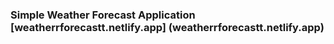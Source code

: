 ### Simple Weather Forecast Application [weatherrforecastt.netlify.app] (weatherrforecastt.netlify.app)
